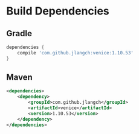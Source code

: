 # Build Dependencies


## Gradle

```groovy
dependencies {
    compile 'com.github.jlangch:venice:1.10.53'
}
```

## Maven

```xml
<dependencies>
    <dependency>
        <groupId>com.github.jlangch</groupId>
        <artifactId>venice</artifactId>
        <version>1.10.53</version>
    </dependency>
</dependencies>
```

